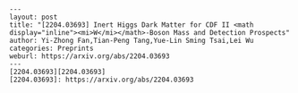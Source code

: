     ---
    layout: post
    title: "[2204.03693] Inert Higgs Dark Matter for CDF II <math display="inline"><mi>W</mi></math>-Boson Mass and Detection Prospects"
    author: Yi-Zhong Fan,Tian-Peng Tang,Yue-Lin Sming Tsai,Lei Wu
    categories: Preprints
    weburl: https://arxiv.org/abs/2204.03693
    ---
    [2204.03693][2204.03693]
    [2204.03693]: https://arxiv.org/abs/2204.03693
